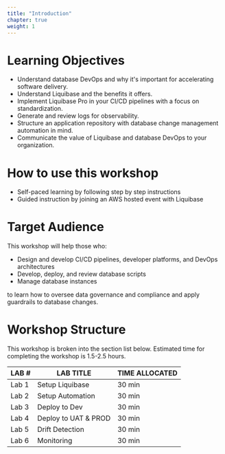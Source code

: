 ```yaml
---
title: "Introduction"
chapter: true
weight: 1
---
```


# Learning Objectives

* Understand database DevOps and why it's important for accelerating software delivery.
* Understand Liquibase and the benefits it offers.
* Implement Liquibase Pro in your CI/CD pipelines with a focus on standardization.
* Generate and review logs for observability.
* Structure an application repository with database change management automation in mind.
* Communicate the value of Liquibase and database DevOps to your organization.

# How to use this workshop
 
 - Self-paced learning by following step by step instructions
 - Guided instruction by joining an AWS hosted event with Liquibase

# Target Audience

This workshop will help those who:
* Design and develop CI/CD pipelines, developer platforms, and DevOps architectures
* Develop, deploy, and review database scripts 
* Manage database instances

to learn how to oversee data governance and compliance and apply guardrails to database changes.

# Workshop Structure

This workshop is broken into the section list below. Estimated time for completing the workshop is 1.5-2.5 hours.

| LAB # | LAB TITLE | TIME ALLOCATED |
| ----- | --------- | -------------- |
| Lab 1 | Setup Liquibase | 30 min |
| Lab 2 | Setup Automation | 30 min | 
| Lab 3 | Deploy to Dev | 30 min |
| Lab 4 | Deploy to UAT & PROD | 30 min |
| Lab 5 | Drift Detection | 30 min |
| Lab 6 | Monitoring | 30 min |

